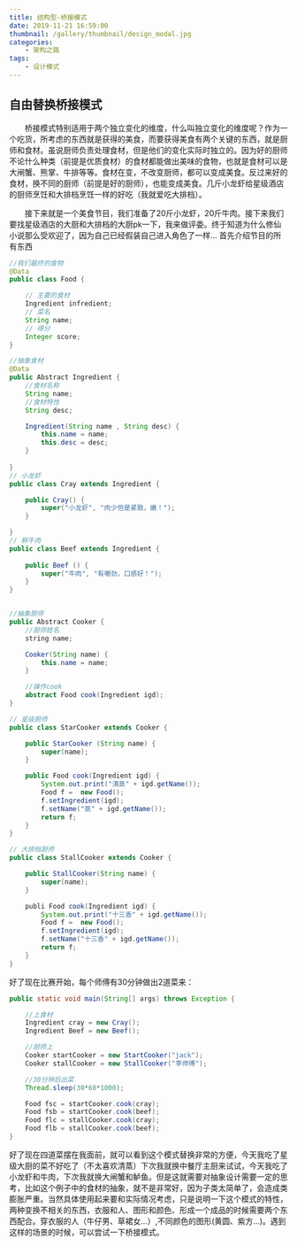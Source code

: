 ```yaml
---
title: 结构型-桥接模式
date: 2019-11-21 16:59:00
thumbnail: /gallery/thumbnail/design_modal.jpg
categories:
    - 架构之路
tags:
    - 设计模式
---
```


## 自由替换桥接模式

&emsp;&emsp;桥接模式特别适用于两个独立变化的维度，什么叫独立变化的维度呢？作为一个吃货，所考虑的东西就是获得的美食，而要获得美食有两个关键的东西，就是厨师和食材。虽说厨师负责处理食材，但是他们的变化实际时独立的。因为好的厨师不论什么种类（前提是优质食材）的食材都能做出美味的食物，也就是食材可以是大闸蟹、熊掌、牛排等等。食材在变，不改变厨师，都可以变成美食。反过来好的食材，换不同的厨师（前提是好的厨师），也能变成美食。几斤小龙虾给星级酒店的厨师烹饪和大排档烹饪一样的好吃（我就爱吃大排档）。

<!-- more -->
&emsp;&emsp;接下来就是一个美食节目，我们准备了20斤小龙虾，20斤牛肉。接下来我们要找星级酒店的大厨和大排档的大厨pk一下，我来做评委。终于知道为什么修仙小说那么受欢迎了，因为自己已经假装自己进入角色了一样...
首先介绍节目的所有东西
``` java
//我们最终的食物
@Data
public class Food {

    // 主要的食材
    Ingredient infredient;
    // 菜名
    String name;
    // 得分
    Integer score;
}

//抽象食材
@Data
public Abstract Ingredient {
    //食材名称
    String name;
    //食材特性
    String desc;

    Ingredient(String name , String desc) {
        this.name = name;
        this.desc = desc;
    }
    
}
// 小龙虾
public class Cray extends Ingredient {

    public Cray() {
        super("小龙虾", "肉少但是紧致，嫩！");
    }

}
// 鲜牛肉
public class Beef extends Ingredient {
    
    public Beef () {
        super("牛肉", "有嚼劲，口感好！");
    }
}


//抽象厨师
public Abstract Cooker {
    //厨师姓名
    string name;

    Cooker(String name) {
        this.name = name;
    }

    //操作cook
    abstract Food cook(Ingredient igd);
}

// 星级厨师
public class StarCooker extends Cooker {

    public StarCooker (String name) {
        super(name);
    }

    public Food cook(Ingredient igd) {
        System.out.print("清蒸" + igd.getName());
        Food f =  new Food();
        f.setIngredient(igd);
        f.setName("蒸" + igd.getName());
        return f;
    }
}

// 大排档厨师
public class StallCooker extends Cooker {

    public StallCooker(String name) {
        super(name);
    }

    publi Food cook(Ingredient igd) {
        System.out.print("十三香" + igd.getName());
        Food f =  new Food();
        f.setIngredient(igd);
        f.setName("十三香" + igd.getName());
        return f;
    }
}
```

好了现在比赛开始，每个师傅有30分钟做出2道菜来：
``` java
public static void main(String[] args) throws Exception {

    //上食材
    Ingredient cray = new Cray();
    Ingredient Beef = new Beef();

    //厨师上
    Cooker startCooker = new StartCooker("jack");
    Cooker stallCooker = new StallCooker("李师傅");

    //30分钟后出菜
    Thread.sleep(30*60*1000);

    Food fsc = startCooker.cook(cray);
    Food fsb = startCooker.cook(beef);
    Food flc = stallCooker.cook(cray);
    Food flb = stallCooker.cook(beef);
}
```

好了现在四道菜摆在我面前，就可以看到这个模式替换非常的方便，今天我吃了星级大厨的菜不好吃了（不太喜欢清蒸）下次我就换中餐厅主厨来试试，今天我吃了小龙虾和牛肉，下次我就换大闸蟹和鲈鱼。但是这就需要对抽象设计需要一定的思考，比如这个例子中的食材的抽象，就不是非常好，因为子类太简单了，会造成类膨胀严重。当然具体使用起来要和实际情况考虑，只是说明一下这个模式的特性，两种变换不相关的东西，衣服和人、图形和颜色、形成一个成品的时候需要两个东西配合。穿衣服的人（牛仔男、草裙女...）,不同颜色的图形(黄圆、紫方...)。遇到这样的场景的时候，可以尝试一下桥接模式。